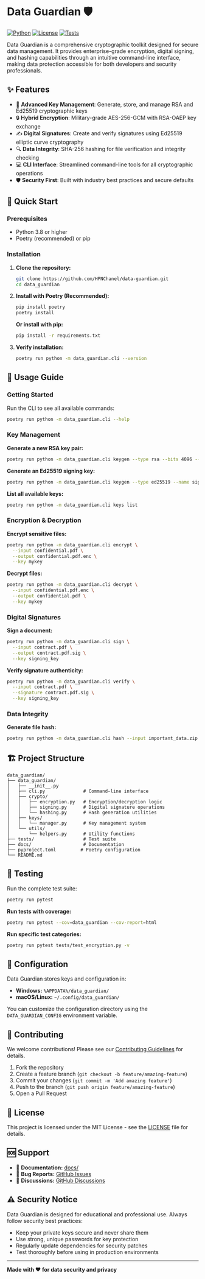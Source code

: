 # Data Guardian 🛡️

[![Python](https://img.shields.io/badge/python-3.8+-blue.svg)](https://www.python.org/downloads/)
[![License](https://img.shields.io/badge/license-MIT-green.svg)](LICENSE)
[![Tests](https://img.shields.io/badge/tests-passing-brightgreen.svg)](tests/)

Data Guardian is a comprehensive cryptographic toolkit designed for secure data management. It provides enterprise-grade encryption, digital signing, and hashing capabilities through an intuitive command-line interface, making data protection accessible for both developers and security professionals.

## ✨ Features

- 🔐 **Advanced Key Management**: Generate, store, and manage RSA and Ed25519 cryptographic keys
- 🔒 **Hybrid Encryption**: Military-grade AES-256-GCM with RSA-OAEP key exchange
- ✍️ **Digital Signatures**: Create and verify signatures using Ed25519 elliptic curve cryptography  
- 🔍 **Data Integrity**: SHA-256 hashing for file verification and integrity checking
- 💻 **CLI Interface**: Streamlined command-line tools for all cryptographic operations
- 🛡️ **Security First**: Built with industry best practices and secure defaults

## 🚀 Quick Start

### Prerequisites

- Python 3.8 or higher
- Poetry (recommended) or pip

### Installation

1. **Clone the repository:**
   ```bash
   git clone https://github.com/HPNChanel/data-guardian.git
   cd data_guardian
   ```

2. **Install with Poetry (Recommended):**
   ```bash
   pip install poetry
   poetry install
   ```

   **Or install with pip:**
   ```bash
   pip install -r requirements.txt
   ```

3. **Verify installation:**
   ```bash
   poetry run python -m data_guardian.cli --version
   ```

## 📖 Usage Guide

### Getting Started

Run the CLI to see all available commands:
```bash
poetry run python -m data_guardian.cli --help
```

### Key Management

**Generate a new RSA key pair:**
```bash
poetry run python -m data_guardian.cli keygen --type rsa --bits 4096 --name mykey
```

**Generate an Ed25519 signing key:**
```bash
poetry run python -m data_guardian.cli keygen --type ed25519 --name signing_key
```

**List all available keys:**
```bash
poetry run python -m data_guardian.cli keys list
```

### Encryption & Decryption

**Encrypt sensitive files:**
```bash
poetry run python -m data_guardian.cli encrypt \
  --input confidential.pdf \
  --output confidential.pdf.enc \
  --key mykey
```

**Decrypt files:**
```bash
poetry run python -m data_guardian.cli decrypt \
  --input confidential.pdf.enc \
  --output confidential.pdf \
  --key mykey
```

### Digital Signatures

**Sign a document:**
```bash
poetry run python -m data_guardian.cli sign \
  --input contract.pdf \
  --output contract.pdf.sig \
  --key signing_key
```

**Verify signature authenticity:**
```bash
poetry run python -m data_guardian.cli verify \
  --input contract.pdf \
  --signature contract.pdf.sig \
  --key signing_key
```

### Data Integrity

**Generate file hash:**
```bash
poetry run python -m data_guardian.cli hash --input important_data.zip
```

## 🏗️ Project Structure

```
data_guardian/
├── data_guardian/
│   ├── __init__.py
│   ├── cli.py              # Command-line interface
│   ├── crypto/
│   │   ├── encryption.py   # Encryption/decryption logic
│   │   ├── signing.py      # Digital signature operations
│   │   └── hashing.py      # Hash generation utilities
│   ├── keys/
│   │   └── manager.py      # Key management system
│   └── utils/
│       └── helpers.py      # Utility functions
├── tests/                  # Test suite
├── docs/                   # Documentation
├── pyproject.toml         # Poetry configuration
└── README.md
```

## 🧪 Testing

Run the complete test suite:
```bash
poetry run pytest
```

**Run tests with coverage:**
```bash
poetry run pytest --cov=data_guardian --cov-report=html
```

**Run specific test categories:**
```bash
poetry run pytest tests/test_encryption.py -v
```

## 🔧 Configuration

Data Guardian stores keys and configuration in:
- **Windows:** `%APPDATA%/data_guardian/`
- **macOS/Linux:** `~/.config/data_guardian/`

You can customize the configuration directory using the `DATA_GUARDIAN_CONFIG` environment variable.

## 🤝 Contributing

We welcome contributions! Please see our [Contributing Guidelines](CONTRIBUTING.md) for details.

1. Fork the repository
2. Create a feature branch (`git checkout -b feature/amazing-feature`)
3. Commit your changes (`git commit -m 'Add amazing feature'`)
4. Push to the branch (`git push origin feature/amazing-feature`)
5. Open a Pull Request

## 📝 License

This project is licensed under the MIT License - see the [LICENSE](LICENSE) file for details.

## 🆘 Support

- 📖 **Documentation:** [docs/](docs/)
- 🐛 **Bug Reports:** [GitHub Issues](https://github.com/yourusername/data_guardian/issues)
- 💬 **Discussions:** [GitHub Discussions](https://github.com/yourusername/data_guardian/discussions)

## ⚠️ Security Notice

Data Guardian is designed for educational and professional use. Always follow security best practices:
- Keep your private keys secure and never share them
- Use strong, unique passwords for key protection
- Regularly update dependencies for security patches
- Test thoroughly before using in production environments

---

**Made with ❤️ for data security and privacy**
